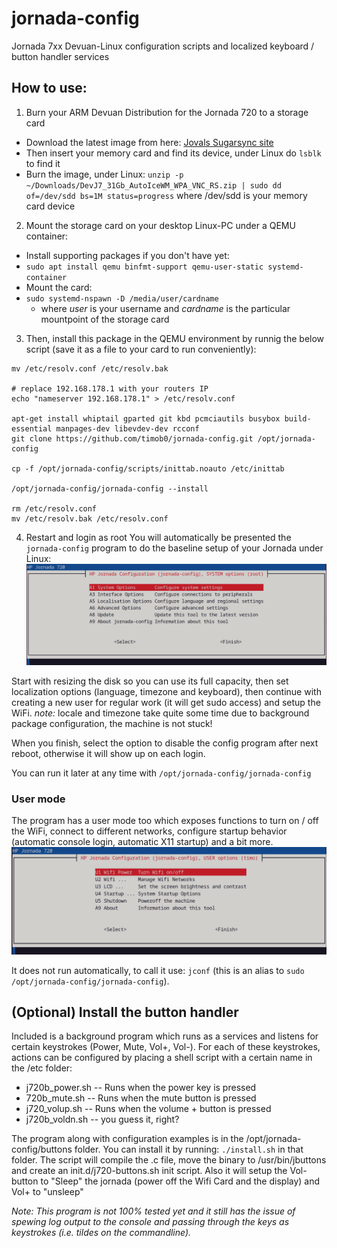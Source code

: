 jornada-config
================

Jornada 7xx Devuan-Linux configuration scripts and localized keyboard / button handler services

How to use:
-----------
1. Burn your ARM Devuan Distribution for the Jornada 720 to a storage card
  - Download the latest image from here: [Jovals Sugarsync site](https://app.sugarsync.com/iris/wf/D4898663_09915533_66697#cGFnZUlkPXdlYmxpbmtzJmlzV2VibGlua3NGb2xkZXI9dHJ1ZSZpc0l0ZW1SZWZyZXNoQWxsb3dlZD10cnVlJnVzZXJJZD0tMSZjdXJyZW50T3duZXJJZD05MzQzMTE4JmN1cnJlbnRGb2xkZXJJZD01NDQ2MDA4OF8xMTE0MiZjdXJyZW50Rm9sZGVyTmFtZT1hLURldkpvcm5hZGE3MjAmd2VibGlua0lkPUQ0ODk4NjYzXzA5OTE1NTMzXzY2Njk3JnRva2VuVGltZT0xNjMzODg4NTI3NTk3JmNzcmZ0b2tlbj00MDI0MGQ3Ni1kMTI1LTQ3OTItYTA0Zi1hZjUwMjc1MTE5ZmImbW9kZT0=)
  - Then insert your memory card and find its device, under Linux do `lsblk` to find it
  - Burn the image, under Linux: `unzip -p ~/Downloads/DevJ7_31Gb_AutoIceWM_WPA_VNC_RS.zip | sudo dd of=/dev/sdd bs=1M status=progress` where /dev/sdd is your memory card device
2. Mount the storage card on your desktop Linux-PC under a QEMU container:
  - Install supporting packages if you don't have yet: 
  - `sudo apt install qemu binfmt-support qemu-user-static systemd-container`
  - Mount the card:
  - `sudo systemd-nspawn -D /media/user/cardname`
    - where _user_ is your username and _cardname_ is the particular mountpoint of the storage card 
3. Then, install this package in the QEMU environment by runnig the below script (save it as a file to your card to run conveniently):

```
mv /etc/resolv.conf /etc/resolv.bak

# replace 192.168.178.1 with your routers IP
echo "nameserver 192.168.178.1" > /etc/resolv.conf    

apt-get install whiptail gparted git kbd pcmciautils busybox build-essential manpages-dev libevdev-dev rcconf
git clone https://github.com/timob0/jornada-config.git /opt/jornada-config

cp -f /opt/jornada-config/scripts/inittab.noauto /etc/inittab

/opt/jornada-config/jornada-config --install

rm /etc/resolv.conf
mv /etc/resolv.bak /etc/resolv.conf
```
4. Restart and login as root
You will automatically be presented the `jornada-config` program to do the baseline setup of your Jornada under Linux:
![Jornada Config Screen](https://raw.githubusercontent.com/timob0/jornada-config/main/img/jc_root.png "System view")

Start with resizing the disk so you can use its full capacity, then set localization options (language, timezone and keyboard), then continue with creating a new user for regular work (it will get sudo access) and setup the WiFi.
_note:_ locale and timezone take quite some time due to background package configuration, the machine is not stuck!

When you finish, select the option to disable the config program after next reboot, otherwise it will show up on each login. 

You can run it later at any time with `/opt/jornada-config/jornada-config`

### User mode ###
The program has a user mode too which exposes functions to turn on / off the WiFi, connect to different networks, configure startup behavior (automatic console login, automatic X11 startup) and a bit more. 
![Jornada Config Screen](https://raw.githubusercontent.com/timob0/jornada-config/main/img/jc_user.png "User view")

It does not run automatically, to call it use: `jconf` (this is an alias to `sudo /opt/jornada-config/jornada-config`).

(Optional) Install the button handler
-------------------------------------
Included is a background program which runs as a services and listens for certain keystrokes (Power, Mute, Vol+, Vol-). For each of these keystrokes, actions can be configured by placing a shell script with a certain name in the /etc folder:
  - j720b_power.sh  --  Runs when the power key is pressed
  - 720b_mute.sh  -- Runs when the mute button is pressed
  - j720_volup.sh -- Runs when the volume + button is pressed
  - j720b_voldn.sh -- you guess it, right? 

The program along with configuration examples is in the /opt/jornada-config/buttons folder. You can install it by running:
`./install.sh` in that folder. The script will compile the .c file, move the binary to /usr/bin/jbuttons and create an init.d/j720-buttons.sh init script. 
Also it will setup the Vol- button to "Sleep" the jornada (power off the Wifi Card and the display) and Vol+ to "unsleep"

_Note: This program is not 100% tested yet and it still has the issue of spewing log output to the console and passing through the keys as keystrokes (i.e. tildes on the commandline)._ 
